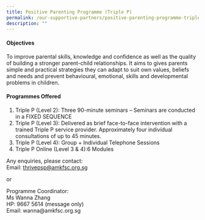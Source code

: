 ```yaml
---
title: Positive Parenting Programme (Triple P)
permalink: /our-supportive-partners/positive-parenting-programme-triple-p
description: ""
---
```

<h4>Objectives</h4>
<p>To improve parental skills, knowledge and confidence as well as the quality of building a stronger parent-child relationships. It aims to gives parents simple and practical strategies they can adapt to suit own values, beliefs and needs and prevent behavioural, emotional, skills and developmental problems in children.</p>
<h4>Programmes Offered</h4>
<ol>
<li>Triple P (Level 2): Three 90-minute seminars &ndash; Seminars are conducted in a FIXED SEQUENCE&nbsp;</li>
<li>Triple P (Level 3): Delivered as brief face-to-face intervention with a trained Triple P service provider. Approximately four individual consultations of up to 45 minutes.&nbsp;</li>
<li>Triple P (Level 4): Group + Individual Telephone Sessions&nbsp;</li>
<li>Triple P Online (Level 3 &amp; 4):6 Modules</li>
</ol>
<p>Any enquiries, please contact:<br />Email: <a href="mailto:thrivepsp@amkfsc.org.sg">thrivepsp@amkfsc.org.sg</a></p>
<p>or</p>
<p>Programme Coordinator:<br />Ms Wanna Zhang<br />HP: 9667 5614 (message only)<br />Email: wanna@amkfsc.org.sg&nbsp;</p>